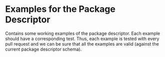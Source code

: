 # Examples for the Package Descriptor

Contains some working examples of the package descriptor. Each example should have a corresponding test. Thus, each example is tested with every pull request and we can be sure that all the examples are valid (against the current package descriptor schema).
